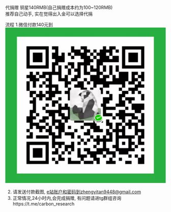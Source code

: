 代捐赠
铜星140RMB(自己捐赠成本约为100~120RMB)</br>
推荐自己动手, 实在觉得出入金可以选择代捐

流程
1.微信付款140元到
![WechatIMG24](assets/WechatIMG24.jpeg)

2. 请发送付款截图, e站账户和密码到zhengyitan9448@gmail.com
3. 正常情况,24小时内,会完成捐赠, 有问题请进tg群组咨询https://t.me/carbon_research